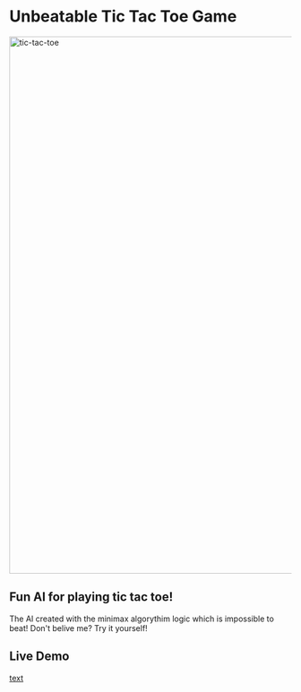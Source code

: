 # Unbeatable Tic Tac Toe Game
<img width="960" alt="tic-tac-toe" src="https://github.com/YevheniiaSimaka/Tic-Tac-Toe/assets/112284703/d385eb94-9466-49a3-8abd-93d629d1e1ee">

## Fun AI for playing tic tac toe!

The AI created with the minimax algorythim logic which is impossible to beat! Don't belive me? Try it yourself!

## Live Demo

[text](https://yevheniiasimaka.github.io/Tic-Tac-Toe/)



